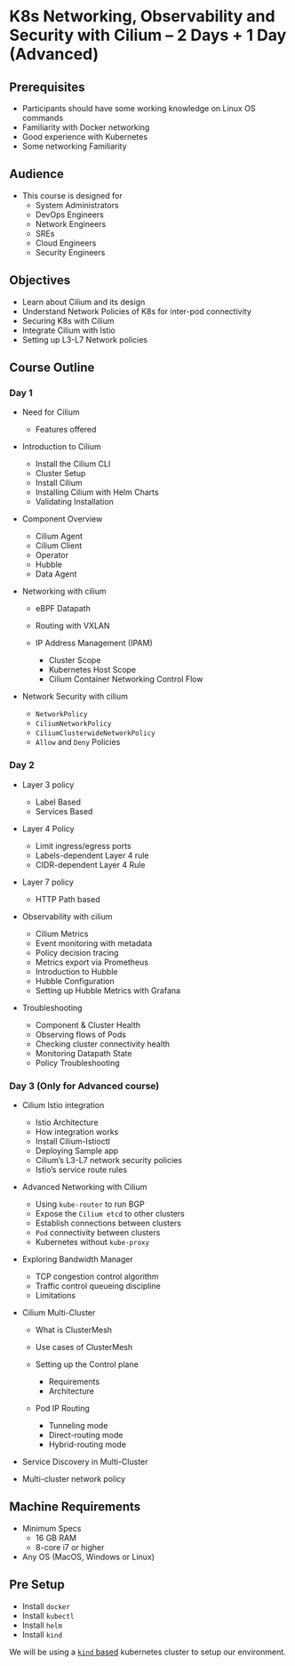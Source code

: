 # K8s Networking, Observability and Security with Cilium – 2 Days + 1 Day (Advanced)

## Prerequisites

- Participants should have some working knowledge on Linux OS commands
- Familiarity with Docker networking
- Good experience with Kubernetes
- Some networking Familiarity

## Audience

- This course is designed for
  - System Administrators
  - DevOps Engineers
  - Network Engineers
  - SREs
  - Cloud Engineers
  - Security Engineers

## Objectives

- Learn about Cilium and its design
- Understand Network Policies of K8s for inter-pod connectivity
- Securing K8s with Cilium
- Integrate Cilium with Istio
- Setting up L3-L7 Network policies

## Course Outline

### Day 1

- Need for Cilium

  - Features offered

- Introduction to Cilium

  - Install the Cilium CLI
  - Cluster Setup
  - Install Cilium
  - Installing Cilium with Helm Charts
  - Validating Installation

- Component Overview

  - Cilium Agent
  - Cilium Client
  - Operator
  - Hubble
  - Data Agent

- Networking with cilium

  - eBPF Datapath
  - Routing with VXLAN
  - IP Address Management (IPAM)

    - Cluster Scope
    - Kubernetes Host Scope
    - Cilium Container Networking Control Flow

- Network Security with cilium

  - `NetworkPolicy`
  - `CiliumNetworkPolicy`
  - `CiliumClusterwideNetworkPolicy`
  - `Allow` and `Deny` Policies

### Day 2

- Layer 3 policy

  - Label Based
  - Services Based

- Layer 4 Policy

  - Limit ingress/egress ports
  - Labels-dependent Layer 4 rule
  - CIDR-dependent Layer 4 Rule

- Layer 7 policy

  - HTTP Path based

- Observability with cilium

  - Cilium Metrics
  - Event monitoring with metadata
  - Policy decision tracing
  - Metrics export via Prometheus
  - Introduction to Hubble
  - Hubble Configuration
  - Setting up Hubble Metrics with Grafana

- Troubleshooting

  - Component & Cluster Health
  - Observing flows of Pods
  - Checking cluster connectivity health
  - Monitoring Datapath State
  - Policy Troubleshooting

### Day 3 (Only for Advanced course)

- Cilium Istio integration

  - Istio Architecture
  - How integration works
  - Install Cilium-Istioctl
  - Deploying Sample app
  - Cilium’s L3-L7 network security policies
  - Istio’s service route rules

- Advanced Networking with Cilium

  - Using `kube-router` to run BGP
  - Expose the `Cilium etcd` to other clusters
  - Establish connections between clusters
  - `Pod` connectivity between clusters
  - Kubernetes without `kube-proxy`

- Exploring Bandwidth Manager

  - TCP congestion control algorithm
  - Traffic control queueing discipline
  - Limitations

- Cilium Multi-Cluster

  - What is ClusterMesh
  - Use cases of ClusterMesh
  - Setting up the Control plane

    - Requirements
    - Architecture

  - Pod IP Routing

    - Tunneling mode
    - Direct-routing mode
    - Hybrid-routing mode

- Service Discovery in Multi-Cluster
- Multi-cluster network policy

## Machine Requirements

- Minimum Specs
  - 16 GB RAM
  - 8-core i7 or higher
- Any OS (MacOS, Windows or Linux)

## Pre Setup

- Install `docker`
- Install `kubectl`
- Install `helm`
- Install `kind`

We will be using a [`kind` based](https://docs.cilium.io/en/v1.8/gettingstarted/kind/) kubernetes cluster to setup our environment.
